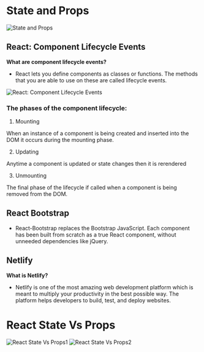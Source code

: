 # State and Props


![State and Props](https://res.cloudinary.com/practicaldev/image/fetch/s--xKWyj8SG--/c_imagga_scale,f_auto,fl_progressive,h_500,q_auto,w_1000/http://live-linguine-code.pantheonsite.io/wp-content/uploads/2019/03/react-state-vs-props.jpg)

## React: Component Lifecycle Events

**What are component lifecycle events?**

+ React lets you define components as classes or functions. The methods that you are able to use on these are called lifecycle events. 

![React: Component Lifecycle Events](https://i1.wp.com/programmingwithmosh.com/wp-content/uploads/2018/10/Screen-Shot-2018-10-31-at-1.44.28-PM.png?ssl=1)

### The  phases of the component lifecycle:

1. Mounting

When an instance of a component is being created and inserted into the DOM it occurs during the mounting phase. 

2. Updating

Anytime a component is updated or state changes then it is rerendered

3. Unmounting

The final phase of the lifecycle if called when a component is being removed from the DOM.

## React Bootstrap

+ React-Bootstrap replaces the Bootstrap JavaScript. Each component has been built from scratch as a true React component, without unneeded dependencies like jQuery.


## Netlify

**What is Netlify?**
+ Netlify is one of the most amazing web development platform which is meant to multiply your productivity in the best possible way. The platform helps developers to build, test, and deploy websites.



# React State Vs Props

![React State Vs Props1](https://www.wikitechy.com/tutorials/react/img/reactjs-images/reactjs-props-vs-state.png)
![React State Vs Props2](https://i.ytimg.com/vi/aLmwln09Tbs/maxresdefault.jpg)